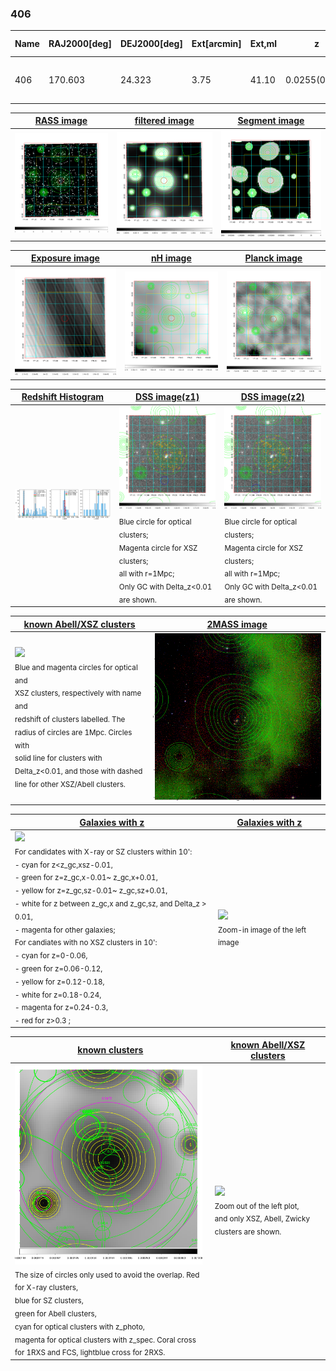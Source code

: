 <div STYLE="page-break-after: always;"></div>

### 406

|Name|RAJ2000[deg]|DEJ2000[deg] |Ext[arcmin]| Ext,ml | z | z_src| C|GC(XSZ,Delta_z<0.01)| GC(OPT,Delta_z<0.01)|GC| R_sig[arcmin] | R500[arcmin] | R500[Mpc]| CRsig[c/s] | CR500[c/s] |L500[1E44 erg/s]|F500[1E-12 erg/s/cm^2]| M500[1E14 Msun]|Tx[keV]|Cnt_sig|Beta|Rc[arcmin]|Comment|Alias|
|---|---|---|---|---|---|------|---|--------|---------|----------|---|---|---|---|---|---|---|---|---|---|---|---|---|---|
|406| 170.603| 24.323| 3.75| 41.10| 0.0255(0.005)| z1, z_xsz| B| MCXC| N| C, F20, MCXC, N, W| 8.312| 15.814| 0.493| 0.156(0.039)| 0.184(0.045)| 0.041(0.009)| 2.682(0.612)| 0.35(0.04)| 1.13(0.08)| 41.3| 0.886(-0.131+0.082)| 6.235(-1.097+0.856)| -| k459|

|[RASS image](../image/406/406_img.pdf)|[filtered image](../image/406/406_fil.pdf)|[Segment image](../image/406/406_seg.pdf)|
|-------------------|--------------------|-------------------|
| <img src="../image/406/406_img.png" width="300">  | <img src="../image/406/406_fil.png" width="300">   | <img src="../image/406/406_seg.png" width="300">  |

|[Exposure image](../image/406/406_mex.pdf)| [nH image](../image/406/406_nh.pdf)| [Planck image](../image/406/406_p.pdf)|
|-------------------|--------------------|-------------------|
|<img src="../image/406/406_mex.png" width="300">   | <img src="../image/406/406_nh.png" width="300">    | <img src="../image/406/406_p.png" width="300"> |

|[Redshift Histogram](../image/406/406_zg.pdf) | [DSS image(z1)](../image/406/406_dss_z1.pdf)      |  [DSS image(z2)](../image/406/406_dss_z2.pdf)    |
|-------------------|--------------------|-------------------|
|<img src="../image/406/406_zg.png" width="300"> |<img src="../image/406/406_dss_z1.png" width="300"> <sub><br>Blue circle for optical clusters; <br>Magenta circle for XSZ clusters; <br>all with r=1Mpc; <br>Only GC with Delta_z<0.01 are shown. </sub>| <img src="../image/406/406_dss_z2.png" width="300"><sub><br>Blue circle for optical clusters; <br>Magenta circle for XSZ clusters; <br>all with r=1Mpc; <br>Only GC with Delta_z<0.01 are shown. </sub> |

|[known Abell/XSZ clusters](../image/406/406_m.pdf) | [2MASS image](../image/406/406_2mass.pdf)      |
|-------------------|-------------------|
|<img src=../image/406/406_m.png width="300"> <br><sub>Blue and magenta circles for optical and <br>XSZ clusters, respectively with name and <br>redshift of clusters labelled. The <br>radius of circles are 1Mpc. Circles with <br>solid line for clusters with <br>Delta_z<0.01, and those with dashed <br>line for other XSZ/Abell clusters.        </sub>|<img src="../image/406/406_2mass.png" width="300">  |

|[Galaxies with z](../image/406/406_opt_ned.pdf) |[Galaxies with z](../image/406/406_opt_ned_zoom.pdf) |
|-------------------|-------------------|
| <img src=../image/406/406_opt_ned.png width="300"> <br><sub> For candidates with X-ray or SZ clusters within 10': <br> - cyan for z<z_gc,xsz-0.01, <br> - green for z=z_gc,x-0.01~ z_gc,x+0.01, <br> - yellow for z=z_gc,sz-0.01~ z_gc,sz+0.01, <br> - white for z between z_gc,x and z_gc,sz, and Delta_z > 0.01, <br> - magenta for other galaxies; <br>For candiates with no XSZ clusters in 10': <br> - cyan for z=0-0.06, <br> - green for z=0.06-0.12, <br> - yellow for z=0.12-0.18, <br> - white for z=0.18-0.24, <br> - magenta for z=0.24-0.3, <br> - red for z>0.3 ;  </sub>|<img src=../image/406/406_opt_ned_zoom.png width="300">  <br><sub> Zoom-in image of the left image</sub>|

|[known clusters](../image/406/406_gc.pdf) |[known Abell/XSZ clusters](../image/406/406_gc_large.pdf) |
|-------------------|-------------------|
| <img src=../image/406/406_gc.png width="300"> <br><sub> The size of circles only used to avoid the overlap. Red for X-ray clusters, <br> blue for SZ clusters, <br> green for Abell clusters, <br> cyan for optical clusters with z_photo, <br> magenta for optical clusters with z_spec. Coral cross for 1RXS and FCS, lightblue cross for 2RXS. </sub>|<img src=../image/406/406_gc_large.png width="300"> <br><sub> Zoom out of the left plot, <br> and only XSZ, Abell, Zwicky clusters are shown. </sub> |




